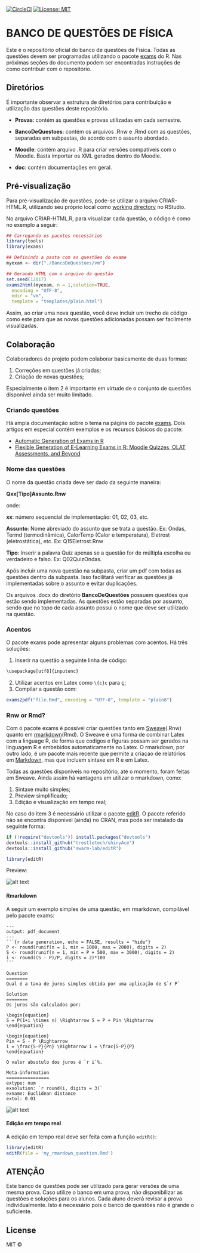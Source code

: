 [![CircleCI](https://circleci.com/gh/flaviobarros/BancoFisica/tree/master.svg?style=svg&circle-token=ad42994e397d4da2260bafdb20853dd9a45efccf)](https://circleci.com/gh/flaviobarros/BancoFisica/tree/master)
[![License: MIT](https://img.shields.io/badge/License-MIT-yellow.svg)](https://opensource.org/licenses/MIT)

BANCO DE QUESTÕES DE FÍSICA
================

Este é o repositório oficial do banco de questões de Física. Todas as questões devem ser programadas utilizando o pacote [exams](https://cran.r-project.org/web/packages/exams/index.html) do R. Nas próximas seções do documento podem ser encontradas instruções de como contribuir com o repositório.

Diretórios
----------

É importante observar a estrutura de diretórios para contribuição e utilização das questões deste repositório.

-   **Provas**: contém as questões e provas utilizadas em cada semestre.

-   **BancoDeQuestoes**: contém os arquivos .Rnw e .Rmd com as questões, separadas em subpastas, de acordo com o assunto abordado.

-   **Moodle**: contém arquivo .R para criar versões compatíveis com o Moodle. Basta importar os XML gerados dentro do Moodle.

-   **doc**: contém documentações em geral.

Pré-visualização
----------------

Para pré-visualização de questões, pode-se utilizar o arquivo CRIAR-HTML.R, utilizando seu próprio local como [working directory](https://stat.ethz.ch/R-manual/R-devel/library/base/html/getwd.html) no RStudio.

No arquivo CRIAR-HTML.R, para visualizar cada questão, o código é como no exemplo a seguir:

``` r
## Carregando os pacotes necessários
library(tools)
library(exams)

## Definindo a pasta com as questões do exame
myexam <- dir("./BancoDeQuestoes/vm")

## Gerando HTML com o arquivo da questão
set.seed(12017)
exams2html(myexam, n = 1,solution=TRUE,
  encoding = "UTF-8",
  edir = "vm",
  template = "templates/plain.html")
```

Assim, ao criar uma nova questão, você deve incluir um trecho de código como este para que as novas questões adicionadas possam ser facilmente visualizadas.

Colaboração
-----------

Colaboradores do projeto podem colaborar basicamente de duas formas:

1.  Correções em questões já criadas;
2.  Criação de novas questões;

Especialmente o item 2 é importante em virtude de o conjunto de questões disponível ainda ser muito limitado.

### Criando questões

Há ampla documentação sobre o tema na página do pacote [exams](https://cran.r-project.org/web/packages/exams/index.html). Dois artigos em especial contém exemplos e os recursos básicos do pacote:

-   [Automatic Generation of Exams in R](https://cran.r-project.org/web/packages/exams/vignettes/exams.pdf)
-   [Flexible Generation of E-Learning Exams in R: Moodle Quizzes, OLAT Assessments, and Beyond](https://cran.r-project.org/web/packages/exams/vignettes/exams2.pdf)

### Nome das questões

O nome da questão criada deve ser dado da seguinte maneira:

**Qxx[Tipo]Assunto.Rnw**

onde: 

**xx**: número sequencial de implementação: 01, 02, 03, etc.

**Assunto**: Nome abreviado do assunto que se trata a questão. Ex: Ondas, Termd (termodinâmica), CalorTemp (Calor e temperatura), Eletrost (eletrostática), etc. Ex: Q15Eletrost.Rnw

**Tipo**: Inserir a palavra Quiz apenas se a questão for de múltipla escolha ou verdadeiro e falso. Ex: Q02QuizOndas.

Após incluir uma nova questão na subpasta, criar um pdf com todas as questões dentro da subpasta. Isso facilitará verificar as questões já implementadas sobre o assunto e evitar duplicações.

Os arquivos .docx do diretório **BancoDeQuestões** possuem questões que estão sendo implementadas. As questões estão separadas por assunto, sendo que no topo de cada assunto possui o nome que deve ser utilizado na questão.


### Acentos

O pacote exams pode apresentar alguns problemas com acentos. Há três soluções:

1. Inserir na questão a seguinte linha de código:

```r
\usepackage[utf8]{inputenc}
```

2. Utilizar acentos em Latex como ```\{c}c``` para ç;
3. Compilar a questão com:

```r
exams2pdf("file.Rmd", encoding = "UTF-8", template = "plain8")
```

### Rnw or Rmd?

Com o pacote exams é possível criar questões tanto em [Sweave](http://www.statistik.lmu.de/~leisch/Sweave/)(.Rnw) quanto em [rmarkdown](http://rmarkdown.rstudio.com/)(Rmd). O Sweave é uma forma de combinar Latex com a linguage R, de forma que codigos e figuras possam ser gerados na linguagem R e embebidos automaticamente no Latex. O rmarkdown, por outro lado, é um pacote mais recente que permite a criaçao de relatórios em [Markdown](https://pt.wikipedia.org/wiki/Markdown), mas que incluem sintaxe em R e em Latex.

Todas as questões disponíveis no repositório, até o momento, foram feitas em Sweave. Ainda assim há vantagens em utilizar o rmarkdown, como:

1.  Sintaxe muito simples;
2.  Preview simplificado;
3.  Edição e visualização em tempo real;

No caso do item 3 é necessário utilizar o pacote [editR](https://github.com/swarm-lab/editR). O pacote referido não se encontra disponivel (ainda) no CRAN, mas pode ser instalado da seguinte forma:

``` r
if (!require("devtools")) install.packages("devtools")
devtools::install_github("trestletech/shinyAce")
devtools::install_github("swarm-lab/editR")

library(editR)
```

Preview:

![alt text](doc/figures/editR.gif)

#### Rmarkdown

A seguir um exemplo simples de uma questão, em rmarkdown, compilável pelo pacote exams:

<pre><code>---
output: pdf_document
---
```{r data generation, echo = FALSE, results = "hide"}
P &lt;- round(runif(n = 1, min = 1000, max = 2000), digits = 2)
S &lt;- round(runif(n = 1, min = P + 500, max = 3000), digits = 2)
i &lt;- round((S - P)/P, digits = 2)*100
```

Question
========
Qual é a taxa de juros simples obtida por uma aplicação de $`r P`

Solution
========
Os juros são calculados por:

\begin{equation}
S = P(1+i \times n) \Rightarrow S = P + Pin \Rightarrow 
\end{equation}

\begin{equation}
Pin = S - P \Rightarrow 
i = \frac{S-P}{Pn} \Rightarrow i = \frac{S-P}{P}
\end{equation}

O valor absotulo dos juros é `r i`%.

Meta-information
================
extype: num
exsolution: `r round(i, digits = 3)`
exname: Euclidean distance
extol: 0.01
</code></pre>

![alt text](doc/figures/q.png)

#### Edição em tempo real

A edição em tempo real deve ser feita com a função ```editR()```:

``` r
library(editR)
editR(file = 'my_rmardown_question.Rmd')
```

ATENÇÃO
-------

Este banco de questões pode ser utilizado para gerar versões de uma mesma prova. Caso utilize o banco em uma prova, não disponibilizar as questões e soluções para os alunos. Cada aluno deverá revisar a prova individualmente. Isto é necessário pois o banco de questões não é grande o suficiente.

License
-------

MIT ©
